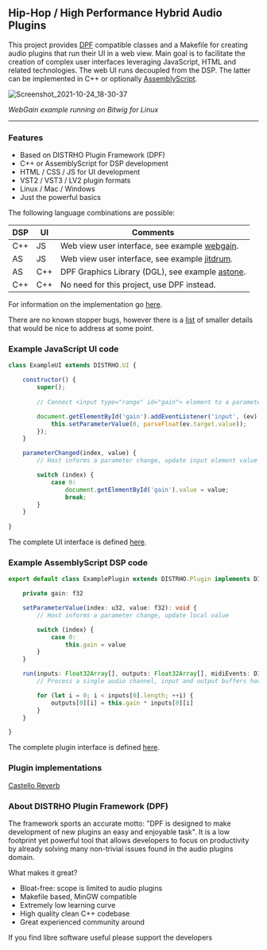 Hip-Hop / High Performance Hybrid Audio Plugins
-----------------------------------------------

This project provides [DPF](http://github.com/DISTRHO/DPF) compatible classes
and a Makefile for creating audio plugins that run their UI in a web view. Main
goal is to facilitate the creation of complex user interfaces leveraging
JavaScript, HTML and related technologies. The web UI runs decoupled from the
DSP. The latter can be implemented in C++ or optionally [AssemblyScript](https://www.assemblyscript.org).

![Screenshot_2021-10-24_18-30-37](https://user-images.githubusercontent.com/930494/138603460-e8407acb-35db-4bcb-b991-7b7cd7e74381.png)

*WebGain example running on Bitwig for Linux*

****

### Features

* Based on DISTRHO Plugin Framework (DPF)
* C++ or AssemblyScript for DSP development
* HTML / CSS / JS for UI development
* VST2 / VST3 / LV2 plugin formats
* Linux / Mac / Windows
* Just the powerful basics

The following language combinations are possible:

DSP|UI |Comments
---|---|---------------------------------------------------------------------------
C++|JS |Web view user interface, see example [webgain](https://github.com/lucianoiam/hiphop/tree/master/examples/webgain).
AS |JS |Web view user interface, see example [jitdrum](https://github.com/lucianoiam/hiphop/tree/master/examples/jitdrum).
AS |C++|DPF Graphics Library (DGL), see example [astone](https://github.com/lucianoiam/hiphop/tree/master/examples/astone).
C++|C++|No need for this project, use DPF instead.

For information on the implementation go [here](https://github.com/lucianoiam/hiphop/blob/master/doc/internals.md).

There are no known stopper bugs, however there is a [list](https://github.com/lucianoiam/hiphop/blob/master/doc/bugs.txt) of smaller details that would be nice to
address at some point.

### Example JavaScript UI code

```JavaScript
class ExampleUI extends DISTRHO.UI {

    constructor() {
        super();
    
        // Connect <input type="range" id="gain"> element to a parameter

        document.getElementById('gain').addEventListener('input', (ev) => {
            this.setParameterValue(0, parseFloat(ev.target.value));
        });
    }

    parameterChanged(index, value) {
        // Host informs a parameter change, update input element value

        switch (index) {
            case 0:
                document.getElementById('gain').value = value;
                break;
        }
    }
    
}
```

The complete UI interface is defined [here](https://github.com/lucianoiam/hiphop/blob/master/src/ui/dpf.js).

### Example AssemblyScript DSP code

```TypeScript
export default class ExamplePlugin extends DISTRHO.Plugin implements DISTRHO.PluginInterface {

    private gain: f32

    setParameterValue(index: u32, value: f32): void {
        // Host informs a parameter change, update local value

        switch (index) {
            case 0:
                this.gain = value
        }
    }

    run(inputs: Float32Array[], outputs: Float32Array[], midiEvents: DISTRHO.MidiEvent[]): void {
        // Process a single audio channel, input and output buffers have equal size

        for (let i = 0; i < inputs[0].length; ++i) {
            outputs[0][i] = this.gain * inputs[0][i]
        }
    }

}
```

The complete plugin interface is defined [here](https://github.com/lucianoiam/hiphop/blob/master/src/dsp/dpf.ts).

### Plugin implementations

[Castello Reverb](https://github.com/lucianoiam/castello)

### About DISTRHO Plugin Framework (DPF)

The framework sports an accurate motto: "DPF is designed to make development of
new plugins an easy and enjoyable task". It is a low footprint yet powerful tool
that allows developers to focus on productivity by already solving many
non-trivial issues found in the audio plugins domain.

What makes it great?

- Bloat-free: scope is limited to audio plugins
- Makefile based, MinGW compatible
- Extremely low learning curve
- High quality clean C++ codebase
- Great experienced community around

If you find libre software useful please support the developers

